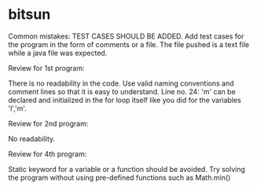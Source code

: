 # bitsun

Common mistakes:
TEST CASES SHOULD BE ADDED.
Add test cases for the program in the form of comments or a file.
The file pushed is a text file while a java file was expected.


Review for 1st program:

There is no readability in the code. Use valid naming conventions and comment lines so that it is easy to understand.
Line no. 24: 'm' can be declared and initialized in the for loop itself like you did for the variables 'l','m'.


Review for 2nd program:

No readability.


Review for 4th program:

Static keyword for a variable or a function should be avoided.
Try solving the program without using pre-defined functions such as Math.min()

